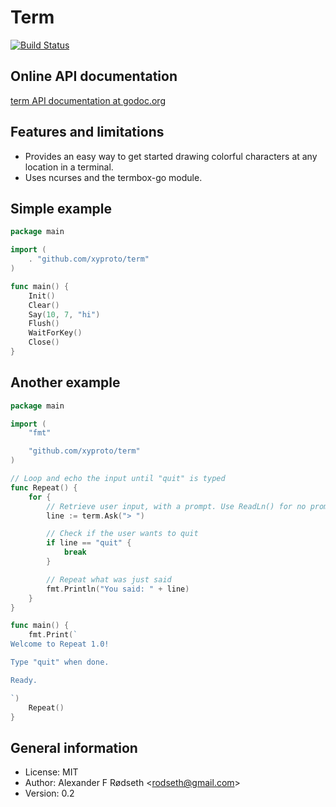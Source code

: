 Term
====

[![Build Status](https://travis-ci.org/xyproto/term.svg?branch=master)](https://travis-ci.org/xyproto/term)

Online API documentation
------------------------

[term API documentation at godoc.org](http://godoc.org/github.com/xyproto/term)


Features and limitations
------------------------

* Provides an easy way to get started drawing colorful characters at any location in a terminal.
* Uses ncurses and the termbox-go module.

Simple example
--------------

~~~go
package main

import (
	. "github.com/xyproto/term"
)

func main() {
	Init()
	Clear()
	Say(10, 7, "hi")
	Flush()
	WaitForKey()
	Close()
}
~~~

Another example
---------------

~~~go
package main

import (
	"fmt"

	"github.com/xyproto/term"
)

// Loop and echo the input until "quit" is typed
func Repeat() {
	for {
		// Retrieve user input, with a prompt. Use ReadLn() for no prompt.
		line := term.Ask("> ")

		// Check if the user wants to quit
		if line == "quit" {
			break
		}

		// Repeat what was just said
		fmt.Println("You said: " + line)
	}
}

func main() {
	fmt.Print(`
Welcome to Repeat 1.0!

Type "quit" when done.

Ready.

`)
	Repeat()
}
~~~

General information
-------------------

* License: MIT
* Author: Alexander F Rødseth &lt;rodseth@gmail.com&gt;
* Version: 0.2
